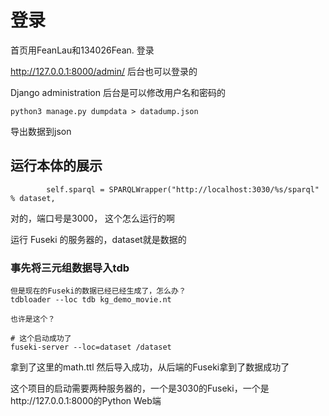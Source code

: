 # 登录

首页用FeanLau和134026Fean. 登录

http://127.0.0.1:8000/admin/ 后台也可以登录的


Django administration  后台是可以修改用户名和密码的

```
python3 manage.py dumpdata > datadump.json
```

导出数据到json


## 运行本体的展示

```
        self.sparql = SPARQLWrapper("http://localhost:3030/%s/sparql" % dataset,
```

对的，端口号是3000， 这个怎么运行的啊


运行 Fuseki 的服务器的，dataset就是数据的

### 事先将三元组数据导入tdb

```
但是现在的Fuseki的数据已经已经生成了，怎么办？
tdbloader --loc tdb kg_demo_movie.nt

也许是这个？

# 这个启动成功了
fuseki-server --loc=dataset /dataset
```

拿到了这里的math.ttl 然后导入成功，从后端的Fuseki拿到了数据成功了


这个项目的启动需要两种服务器的，一个是3030的Fuseki，一个是http://127.0.0.1:8000的Python Web端